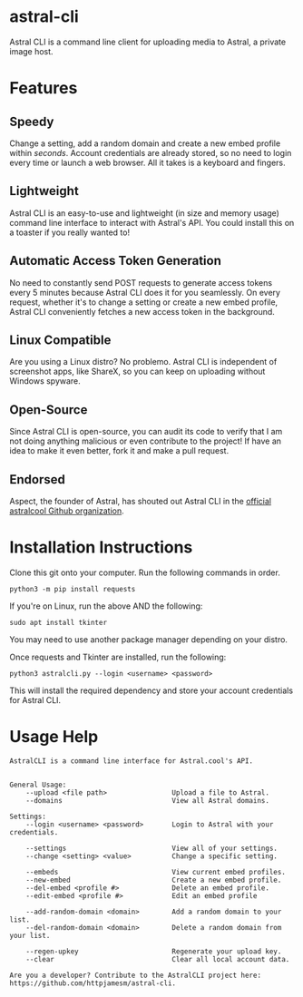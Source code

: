 # astral-cli

Astral CLI is a command line client for uploading media to Astral, a private image host.

# Features

## Speedy

Change a setting, add a random domain and create a new embed profile within *seconds*. Account credentials are already stored, so no need to login every time or launch a web browser. All it takes is a keyboard and fingers.

## Lightweight

Astral CLI is an easy-to-use and lightweight (in size and memory usage) command line interface to interact with Astral's API. You could install this on a toaster if you really wanted to!

## Automatic Access Token Generation

No need to constantly send POST requests to generate access tokens every 5 minutes because Astral CLI does it for you seamlessly. On every request, whether it's to change a setting or create a new embed profile, Astral CLI conveniently fetches a new access token in the background.

## Linux Compatible

Are you using a Linux distro? No problemo. Astral CLI is independent of screenshot apps, like ShareX, so you can keep on uploading without Windows spyware.

## Open-Source

Since Astral CLI is open-source, you can audit its code to verify that I am not doing anything malicious or even contribute to the project! If have an idea to make it even better, fork it and make a pull request.

## Endorsed

Aspect, the founder of Astral, has shouted out Astral CLI in the [official astralcool Github organization](https://github.com/astralcool/cli).

# Installation Instructions

Clone this git onto your computer. Run the following commands in order.

```
python3 -m pip install requests
```
If you're on Linux, run the above AND the following:
```
sudo apt install tkinter
```
You may need to use another package manager depending on your distro.

Once requests and Tkinter are installed, run the following:
```
python3 astralcli.py --login <username> <password>
```


This will install the required dependency and store your account credentials for Astral CLI.

# Usage Help

```
AstralCLI is a command line interface for Astral.cool's API.


General Usage:
    --upload <file path>                Upload a file to Astral.
    --domains                           View all Astral domains.
        
Settings:
    --login <username> <password>       Login to Astral with your credentials.

    --settings                          View all of your settings.
    --change <setting> <value>          Change a specific setting.

    --embeds                            View current embed profiles.
    --new-embed                         Create a new embed profile.
    --del-embed <profile #>             Delete an embed profile.
    --edit-embed <profile #>            Edit an embed profile

    --add-random-domain <domain>        Add a random domain to your list.
    --del-random-domain <domain>        Delete a random domain from your list.

    --regen-upkey                       Regenerate your upload key.
    --clear                             Clear all local account data.

Are you a developer? Contribute to the AstralCLI project here: https://github.com/httpjamesm/astral-cli.
```